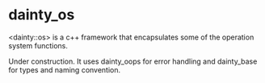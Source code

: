# dainty_os
&lt;dainty::os> is a c++ framework that encapsulates some of the operation system functions.

Under construction. It uses dainty_oops for error handling and dainty_base for types and naming convention.
